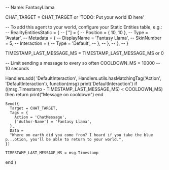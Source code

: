 -- Name: FantasyLlama

CHAT_TARGET = CHAT_TARGET or 'TODO: Put your world ID here'

-- To add this agent to your world, configure your Static Entities table, e.g.:
-- RealityEntitiesStatic = {
--   ['<your agent process Id>'] = {
--     Position = { 10, 10 },
--     Type = 'Avatar',
--     Metadata = {
--       DisplayName = 'Fantasy Llama',
--       SkinNumber = 5,
--       Interaction = {
--         Type = 'Default',
--       },
--     },
--   },
-- }

TIMESTAMP_LAST_MESSAGE_MS = TIMESTAMP_LAST_MESSAGE_MS or 0

-- Limit sending a message to every so often
COOLDOWN_MS = 10000 -- 10 seconds

Handlers.add(
  'DefaultInteraction',
  Handlers.utils.hasMatchingTag('Action', 'DefaultInteraction'),
  function(msg)
    print('DefaultInteraction')
    if ((msg.Timestamp - TIMESTAMP_LAST_MESSAGE_MS) < COOLDOWN_MS) then
      return print("Message on cooldown")
    end

    Send({
      Target = CHAT_TARGET,
      Tags = {
        Action = 'ChatMessage',
        ['Author-Name'] = 'Fantasy Llama',
      },
      Data =
      "Where on earth did you come from? I heard if you take the blue p...otion, you'll be able to return to your world.",
    })

    TIMESTAMP_LAST_MESSAGE_MS = msg.Timestamp
  end
)